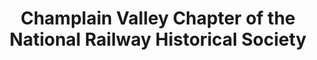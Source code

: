 ---
layout: repo
title: "Champlain Valley Chapter of the National Railway Historical Society"
id: 15819
permalink: repos/15819/
---